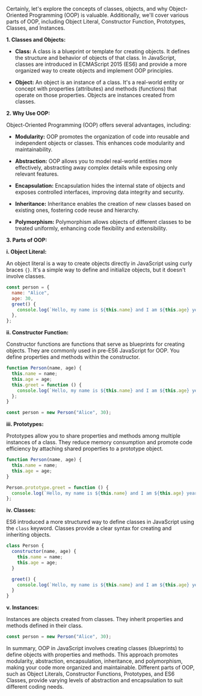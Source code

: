 Certainly, let's explore the concepts of classes, objects, and why Object-Oriented Programming (OOP) is valuable. Additionally, we'll cover various parts of OOP, including Object Literal, Constructor Function, Prototypes, Classes, and Instances.

**1. Classes and Objects:**

- **Class:** A class is a blueprint or template for creating objects. It defines the structure and behavior of objects of that class. In JavaScript, classes are introduced in ECMAScript 2015 (ES6) and provide a more organized way to create objects and implement OOP principles.

- **Object:** An object is an instance of a class. It's a real-world entity or concept with properties (attributes) and methods (functions) that operate on those properties. Objects are instances created from classes.

**2. Why Use OOP:**

Object-Oriented Programming (OOP) offers several advantages, including:

- **Modularity:** OOP promotes the organization of code into reusable and independent objects or classes. This enhances code modularity and maintainability.

- **Abstraction:** OOP allows you to model real-world entities more effectively, abstracting away complex details while exposing only relevant features.

- **Encapsulation:** Encapsulation hides the internal state of objects and exposes controlled interfaces, improving data integrity and security.

- **Inheritance:** Inheritance enables the creation of new classes based on existing ones, fostering code reuse and hierarchy.

- **Polymorphism:** Polymorphism allows objects of different classes to be treated uniformly, enhancing code flexibility and extensibility.

**3. Parts of OOP:**

**i. Object Literal:**

An object literal is a way to create objects directly in JavaScript using curly braces `{}`. It's a simple way to define and initialize objects, but it doesn't involve classes.

```javascript
const person = {
  name: "Alice",
  age: 30,
  greet() {
    console.log(`Hello, my name is ${this.name} and I am ${this.age} years old.`);
  },
};
```

**ii. Constructor Function:**

Constructor functions are functions that serve as blueprints for creating objects. They are commonly used in pre-ES6 JavaScript for OOP. You define properties and methods within the constructor.

```javascript
function Person(name, age) {
  this.name = name;
  this.age = age;
  this.greet = function () {
    console.log(`Hello, my name is ${this.name} and I am ${this.age} years old.`);
  };
}

const person = new Person("Alice", 30);
```

**iii. Prototypes:**

Prototypes allow you to share properties and methods among multiple instances of a class. They reduce memory consumption and promote code efficiency by attaching shared properties to a prototype object.

```javascript
function Person(name, age) {
  this.name = name;
  this.age = age;
}

Person.prototype.greet = function () {
  console.log(`Hello, my name is ${this.name} and I am ${this.age} years old.`);
};
```

**iv. Classes:**

ES6 introduced a more structured way to define classes in JavaScript using the `class` keyword. Classes provide a clear syntax for creating and inheriting objects.

```javascript
class Person {
  constructor(name, age) {
    this.name = name;
    this.age = age;
  }

  greet() {
    console.log(`Hello, my name is ${this.name} and I am ${this.age} years old.`);
  }
}
```

**v. Instances:**

Instances are objects created from classes. They inherit properties and methods defined in their class.

```javascript
const person = new Person("Alice", 30);
```

In summary, OOP in JavaScript involves creating classes (blueprints) to define objects with properties and methods. This approach promotes modularity, abstraction, encapsulation, inheritance, and polymorphism, making your code more organized and maintainable. Different parts of OOP, such as Object Literals, Constructor Functions, Prototypes, and ES6 Classes, provide varying levels of abstraction and encapsulation to suit different coding needs.
